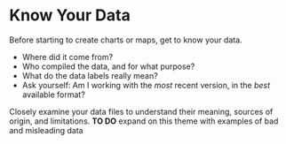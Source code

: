 # Know Your Data

Before starting to create charts or maps, get to know your data.
- Where did it come from?
- Who compiled the data, and for what purpose?
- What do the data labels really mean?
- Ask yourself: Am I working with the *most* recent version, in the *best* available format?

Closely examine your data files to understand their meaning, sources of origin, and limitations.
**TO DO** expand on this theme with examples of bad and misleading data
